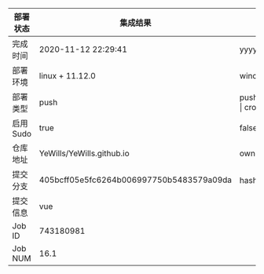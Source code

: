 部署状态 | 集成结果 | 参考值
---|---|---
完成时间 | 2020-11-12 22:29:41 | yyyy-mm-dd hh:mm:ss
部署环境 | linux + 11.12.0 | window \| linux + stable
部署类型 | push | push \| pull_request \| api \| cron
启用Sudo | true | false \| true
仓库地址 | YeWills/YeWills.github.io | owner_name/repo_name
提交分支 | 405bcff05e5fc6264b006997750b5483579a09da | hash 16位
提交信息 | vue |
Job ID   | 743180981 |
Job NUM  | 16.1 |
